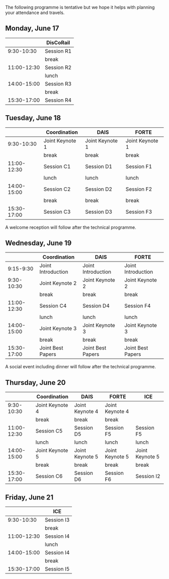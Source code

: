The following programme is tentative but we hope it helps with planning your attendance and travels.

## Monday, June 17

|     | DisCoRail |
| --- | --- |
| 9:30-10:30 |  Session R1 |
|   | break  |
| 11:00-12:30 | Session R2 |
|   | lunch  |
| 14:00-15:00 | Session R3 |
|   | break |
| 15:30-17:00 | Session R4 |

## Tuesday, June 18

|     | Coordination | DAIS | FORTE |
| --- | --- | --- | --- |
| 9:30-10:30 | Joint Keynote 1 | Joint Keynote 1 | Joint Keynote 1 |
|   | break  | break | break |
| 11:00-12:30 | Session C1  | Session D1 | Session F1 |
|   | lunch  | lunch | lunch |
| 14:00-15:00 | Session C2  | Session D2 | Session F2 |
|   | break  | break | break |
| 15:30-17:00 | Session C3  | Session D3 | Session F3 |

A welcome reception will follow after the technical programme.

## Wednesday, June 19

|     | Coordination | DAIS | FORTE |
| --- | --- | --- | --- |
| 9:15-9:30 | Joint Introduction | Joint Introduction | Joint Introduction |
| 9:30-10:30 | Joint Keynote 2 | Joint Keynote 2 | Joint Keynote 2 |
|   | break  | break | break |
| 11:00-12:30 | Session C4  | Session D4 | Session F4 |
|   | lunch  | lunch | lunch |
| 14:00-15:00 | Joint Keynote 3 | Joint Keynote 3 | Joint Keynote 3 |
|   | break  | break | break |
| 15:30-17:00 | Joint Best Papers | Joint Best Papers | Joint Best Papers 

A social event including dinner will follow after the technical programme.

## Thursday, June 20

|     | Coordination | DAIS | FORTE | ICE |
| --- | --- | --- | --- | --- |
| 9:30-10:30 | Joint Keynote 4 | Joint Keynote 4 | Joint Keynote 4 |  |
|   | break  | break | break |  |
| 11:00-12:30 | Session C5  | Session D5 | Session F5 | Session F5 | Session I1
|   | lunch  | lunch | lunch | lunch |
| 14:00-15:00 | Joint Keynote 5 | Joint Keynote 5 | Joint Keynote 5 | Joint Keynote 5 |
|   | break  | break | break | break |
| 15:30-17:00 | Session C6  | Session D6 | Session F6 | Session I2 |

## Friday, June 21

|     | ICE |
| --- | --- |
| 9:30-10:30 |  Session I3 |
|   | break  |
| 11:00-12:30 | Session I4 |
|   | lunch  |
| 14:00-15:00 | Session I4 |
|   | break  |
| 15:30-17:00 | Session I5 |
